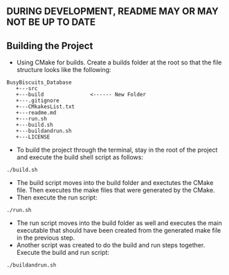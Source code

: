 ## DURING DEVELOPMENT, README MAY OR MAY NOT BE UP TO DATE ##

## Building the Project ##
 - Using CMake for builds. Create a builds folder at the root so that the file structure looks like the following:
 ```text
BusyBiscuits_Database
    +---src
    +---build               <------ New Folder
    +---.gitignore
    +---CMkakesList.txt
    +---readme.md
    +---run.sh
    +---build.sh
    +---buildandrun.sh
    +---LICENSE
```
 - To build the project through the terminal, stay in the root of the project and execute the build shell script as follows:
```
./build.sh
```
 - The build script moves into the build folder and exectutes the CMake file. Then executes the make files that were generated by the CMake. 
 - Then execute the run script:
```
./run.sh
```
 - The run script moves into the build folder as well and executes the main executable that should have been created from the generated make file in the previous step.
 - Another script was created to do the build and run steps together. Execute the build and run script:
```
./buildandrun.sh
```